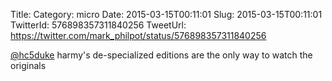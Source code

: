 Title: 
Category: micro
Date: 2015-03-15T00:11:01
Slug: 2015-03-15T00:11:01
TwitterId: 576898357311840256
TweetUrl: https://twitter.com/mark_philpot/status/576898357311840256

[@hc5duke](https://twitter.com/hc5duke) harmy's de-specialized editions are the only way to watch the originals